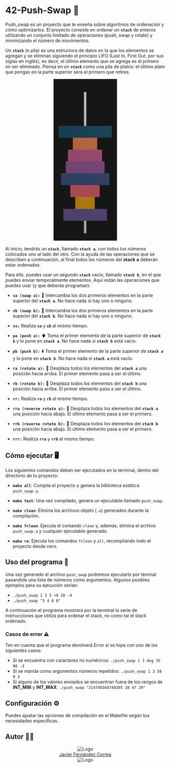 # 42-Push-Swap 🚀
Push_swap es un proyecto que te enseña sobre algoritmos de ordenación y cómo optimizarlos. El proyecto consiste en ordenar un **`stack`** de enteros utilizando un conjunto limitado de operaciones (push, swap y rotate) y minimizando el número de movimientos.

Un **`stack`** (o pila) es una estructura de datos en la que los elementos se agregan y se eliminan siguiendo el principio LIFO (Last In, First Out, por sus siglas en inglés), es decir, el último elemento que se agrega es el primero en ser eliminado. Piensa en un **`stack`** como una pila de platos: el último plato que pongas en la parte superior será el primero que retires.

<div align="center">
  <img src="https://github.com/jfercode/42-Push-swap/blob/main/Stack.png" alt="stack.png" width="200">
</div>

Al inicio, tendrás un **`stack`**, llamado **`stack a`**, con todos tus números colocados uno al lado del otro. Con la ayuda de las operaciones que se describen a continuación, al final todos los números del **stack** **a** deberán estar ordenados.

Para ello, puedes usar un segundo **`stack`** vacío, llamado **`stack b`**, en el que puedes enviar temporalmente elementos. Aquí están las operaciones que puedes usar (y que deberás programar):

- **`sa (swap a):`** 🔄 Intercambia los dos primeros elementos en la parte superior del **`stack a`**. No hace nada si hay uno o ninguno.
  
- **`sb (swap b):`** 🔄 Intercambia los dos primeros elementos en la parte superior del **`stack b`**. No hace nada si hay uno o ninguno.
  
- **`ss:`** Realiza **`sa`** y **`sb`** al mismo tiempo.
  
- **`pa (push a):`** ⬆️ Toma el primer elemento de la parte superior de **`stack b`** y lo pone en **`stack a`**. No hace nada si **`stack b`** está vacío.
  
- **`pb (push b):`** ⬇️ Toma el primer elemento de la parte superior de **`stack a`** y lo pone en **`stack b`**. No hace nada si **`stack a`** está vacío.
  
- **`ra (rotate a):`** 🔁 Desplaza todos los elementos del **`stack a`** una posición hacia arriba. El primer elemento pasa a ser el último.
  
- **`rb (rotate b):`** 🔁 Desplaza todos los elementos del **`stack b`** una posición hacia arriba. El primer elemento pasa a ser el último.
  
- **`rr:`** Realiza **`ra`** y **`rb`** al mismo tiempo.
  
- **`rra (reverse rotate a):`** 🔄 Desplaza todos los elementos del **`stack a`** una posición hacia abajo. El último elemento pasa a ser el primero.
  
- **`rrb (reverse rotate b):`** 🔄 Desplaza todos los elementos del **`stack b`** una posición hacia abajo. El último elemento pasa a ser el primero.
  
- **`rrr:`** Realiza **`rra`** y **`rrb`** al mismo tiempo.

## Cómo ejecutar 🖥️

Los siguientes comandos deben ser ejecutados en la terminal, dentro del directorio de tu proyecto:

- **`make all`**: Compila el proyecto y genera la biblioteca estática `push_swap.a`.

- **`make test`**: Una vez compilado, genera un ejecutable llamado `push_swap`.

- **`make clean`**: Elimina los archivos objeto (`.o`) generados durante la compilación.
  
- **`make fclean`**: Ejecuta el comando `clean` y, además, elimina el archivo `push_swap.a` y cualquier ejecutable generado.

- **`make re`**: Ejecuta los comandos `fclean` y `all`, recompilando todo el proyecto desde cero.

## Uso del programa 🏃

Una vez generado el archivo `push_swap` podremos ejecutarlo por teminal pasandole una lista de números como argumentos. Algunos posibles ejemplos para su ejecución serían:
- `./push_swap 1 3 5 +9 20 -4`
- `./push_swap "3 4 6 8"`

A continuación el programa mostrará por la terminal la serie de instrucciones que utiliza para ordenar el stack, no como tal el stack ordenado.

### Casos de error ⚠️
Ten en cuenta que el programa devolverá Error si se topa con uno de los siguientes casos:
- Si se encuentra con caracteres no numéricos: `./push_swap 1 3 dog 35 80 -3`
- Si se manda como argumentos números repetidos: `./push_swap 1 3 58 9 3`
- Si alguno de los valores enviados se encuentran fuera de los rangos de **INT_MIN** y **INT_MAX**: `./push_swap "214748364748385 28 47 29"`

## Configuración ⚙️

Puedes ajustar las opciones de compilación en el Makefile según tus necesidades específicas. 

## Autor 👨‍💻

<div align="center">
  <img src="https://avatars.githubusercontent.com/u/102600920?v=4" alt="Logo" width="200"/>
  <br/> 
  <a href="https://github.com/jfercode">Javier Fernández Correa</a>
</div>
<div align="center">
  <img src="https://encrypted-tbn0.gstatic.com/images?q=tbn:ANd9GcTVInHuUPtp3uiEuvF0aYAkFBUzpnr65b2CDA&s" alt="Logo"/>
</div>
